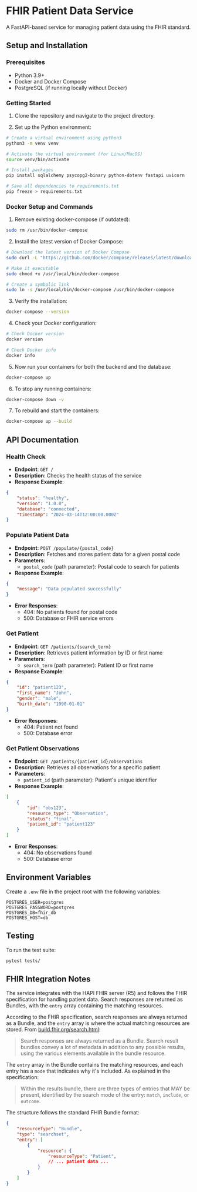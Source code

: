 # FHIR Patient Data Service

A FastAPI-based service for managing patient data using the FHIR standard.

## Setup and Installation

### Prerequisites
- Python 3.9+
- Docker and Docker Compose
- PostgreSQL (if running locally without Docker)

### Getting Started

1. Clone the repository and navigate to the project directory.

2. Set up the Python environment:
```bash
# Create a virtual environment using python3
python3 -m venv venv

# Activate the virtual environment (for Linux/MacOS)
source venv/bin/activate

# Install packages
pip install sqlalchemy psycopg2-binary python-dotenv fastapi uvicorn

# Save all dependencies to requirements.txt
pip freeze > requirements.txt
```

### Docker Setup and Commands

1. Remove existing docker-compose (if outdated):
```bash
sudo rm /usr/bin/docker-compose
```

2. Install the latest version of Docker Compose:
```bash
# Download the latest version of Docker Compose
sudo curl -L "https://github.com/docker/compose/releases/latest/download/docker-compose-$(uname -s)-$(uname -m)" -o /usr/local/bin/docker-compose

# Make it executable
sudo chmod +x /usr/local/bin/docker-compose

# Create a symbolic link
sudo ln -s /usr/local/bin/docker-compose /usr/bin/docker-compose
```

3. Verify the installation:
```bash
docker-compose --version
```

4. Check your Docker configuration:
```bash
# Check Docker version
docker version

# Check Docker info
docker info
```

5. Now run your containers for both the backend and the database:
```bash
docker-compose up
```

6. To stop any running containers:
```bash
docker-compose down -v
```

7. To rebuild and start the containers:
```bash
docker-compose up --build
```

## API Documentation

### Health Check
- **Endpoint**: `GET /`
- **Description**: Checks the health status of the service
- **Response Example**:
```json
{
    "status": "healthy",
    "version": "1.0.0",
    "database": "connected",
    "timestamp": "2024-03-14T12:00:00.000Z"
}
```

### Populate Patient Data
- **Endpoint**: `POST /populate/{postal_code}`
- **Description**: Fetches and stores patient data for a given postal code
- **Parameters**:
  - `postal_code` (path parameter): Postal code to search for patients
- **Response Example**:
```json
{
    "message": "Data populated successfully"
}
```
- **Error Responses**:
  - 404: No patients found for postal code
  - 500: Database or FHIR service errors

### Get Patient
- **Endpoint**: `GET /patients/{search_term}`
- **Description**: Retrieves patient information by ID or first name
- **Parameters**:
  - `search_term` (path parameter): Patient ID or first name
- **Response Example**:
```json
{
    "id": "patient123",
    "first_name": "John",
    "gender": "male",
    "birth_date": "1990-01-01"
}
```
- **Error Responses**:
  - 404: Patient not found
  - 500: Database error

### Get Patient Observations
- **Endpoint**: `GET /patients/{patient_id}/observations`
- **Description**: Retrieves all observations for a specific patient
- **Parameters**:
  - `patient_id` (path parameter): Patient's unique identifier
- **Response Example**:
```json
[
    {
        "id": "obs123",
        "resource_type": "Observation",
        "status": "final",
        "patient_id": "patient123"
    }
]
```
- **Error Responses**:
  - 404: No observations found
  - 500: Database error

## Environment Variables

Create a `.env` file in the project root with the following variables:
```
POSTGRES_USER=postgres
POSTGRES_PASSWORD=postgres
POSTGRES_DB=fhir_db
POSTGRES_HOST=db
```

## Testing

To run the test suite:
```bash
pytest tests/
```

## FHIR Integration Notes

The service integrates with the HAPI FHIR server (R5) and follows the FHIR specification for handling patient data. Search responses are returned as Bundles, with the `entry` array containing the matching resources.

According to the FHIR specification, search responses are always returned as a Bundle, and the `entry` array is where the actual matching resources are stored. From [build.fhir.org/search.html](https://build.fhir.org/search.html):

> Search responses are always returned as a Bundle. Search result bundles convey a lot of metadata in addition to any possible results, using the various elements available in the bundle resource.

The `entry` array in the Bundle contains the matching resources, and each entry has a `mode` that indicates why it's included. As explained in the specification:

> Within the results bundle, there are three types of entries that MAY be present, identified by the search mode of the entry: `match`, `include`, or `outcome`.

The structure follows the standard FHIR Bundle format:
```json
{
    "resourceType": "Bundle",
    "type": "searchset",
    "entry": [
        {
            "resource": {
                "resourceType": "Patient",
                // ... patient data ...
            }
        }
    ]
}
```